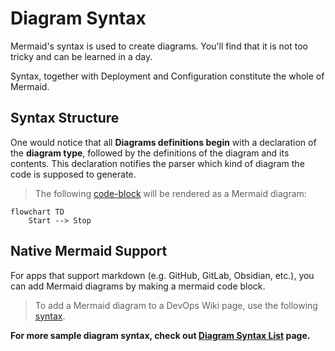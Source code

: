 ﻿# Diagram Syntax 

Mermaid's syntax is used to create diagrams. You'll find that it is not too tricky and can be learned in a day. 

Syntax, together with Deployment and Configuration constitute the whole of Mermaid.

## Syntax Structure

One would notice that all **Diagrams definitions begin** with a declaration of the **diagram type**, followed by the definitions of the diagram and its contents. This declaration notifies the parser which kind of diagram the code is supposed to generate.

> The following [code-block](/SyntaxBreakdown/SampleSyntax.txt) will be rendered as a Mermaid diagram:

```mermaid
flowchart TD
    Start --> Stop
```

## Native Mermaid Support

For apps that support markdown (e.g. GitHub, GitLab, Obsidian, etc.), you can add Mermaid diagrams by making a mermaid code block.

> To add a Mermaid diagram to a DevOps Wiki page, use the following [syntax](/SyntaxBreakdown/DevOpsSampleSyntax.txt).

**For more sample diagram syntax, check out [Diagram Syntax List](/DiagramSyntaxSamples/DiagramSyntaxList.md) page.**
